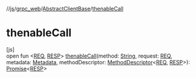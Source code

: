 //[js](../../../index.md)/[grpc_web](../index.md)/[AbstractClientBase](index.md)/[thenableCall](thenable-call.md)

# thenableCall

[js]\
open fun &lt;[REQ](thenable-call.md), [RESP](thenable-call.md)&gt; [thenableCall](thenable-call.md)(method: [String](https://kotlinlang.org/api/latest/jvm/stdlib/kotlin/-string/index.html), request: [REQ](thenable-call.md), metadata: [Metadata](../-metadata/index.md), methodDescriptor: [MethodDescriptor](../-method-descriptor/index.md)&lt;[REQ](thenable-call.md), [RESP](thenable-call.md)&gt;): [Promise](https://kotlinlang.org/api/latest/jvm/stdlib/kotlin.js/-promise/index.html)&lt;[RESP](thenable-call.md)&gt;
